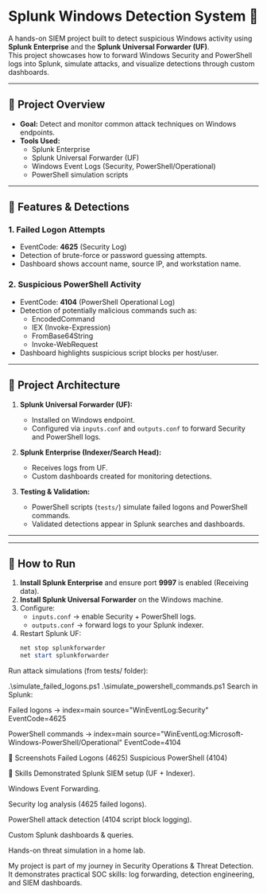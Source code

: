 # Splunk Windows Detection System 🚨

A hands-on SIEM project built to detect suspicious Windows activity using **Splunk Enterprise** and the **Splunk Universal Forwarder (UF)**.  
This project showcases how to forward Windows Security and PowerShell logs into Splunk, simulate attacks, and visualize detections through custom dashboards.  

---

## 🔹 Project Overview

- **Goal:** Detect and monitor common attack techniques on Windows endpoints.  
- **Tools Used:**  
  - Splunk Enterprise  
  - Splunk Universal Forwarder (UF)  
  - Windows Event Logs (Security, PowerShell/Operational)  
  - PowerShell simulation scripts  

---

## 🔹 Features & Detections

### 1. Failed Logon Attempts
- EventCode: **4625** (Security Log)  
- Detection of brute-force or password guessing attempts.  
- Dashboard shows account name, source IP, and workstation name.  

### 2. Suspicious PowerShell Activity
- EventCode: **4104** (PowerShell Operational Log)  
- Detection of potentially malicious commands such as:  
  - EncodedCommand  
  - IEX (Invoke-Expression)  
  - FromBase64String  
  - Invoke-WebRequest  
- Dashboard highlights suspicious script blocks per host/user.  

---

## 🔹 Project Architecture

1. **Splunk Universal Forwarder (UF):**
   - Installed on Windows endpoint.  
   - Configured via `inputs.conf` and `outputs.conf` to forward Security and PowerShell logs.  

2. **Splunk Enterprise (Indexer/Search Head):**
   - Receives logs from UF.  
   - Custom dashboards created for monitoring detections.  

3. **Testing & Validation:**
   - PowerShell scripts (`tests/`) simulate failed logons and PowerShell commands.  
   - Validated detections appear in Splunk searches and dashboards.  

---


---

## 🔹 How to Run

1. **Install Splunk Enterprise** and ensure port **9997** is enabled (Receiving data).  
2. **Install Splunk Universal Forwarder** on the Windows machine.  
3. Configure:
   - `inputs.conf` → enable Security + PowerShell logs.  
   - `outputs.conf` → forward logs to your Splunk indexer.  
4. Restart Splunk UF:  
   ```powershell
   net stop splunkforwarder
   net start splunkforwarder
Run attack simulations (from tests/ folder):


.\simulate_failed_logons.ps1
.\simulate_powershell_commands.ps1
Search in Splunk:

Failed logons → index=main source="WinEventLog:Security" EventCode=4625

PowerShell commands → index=main source="WinEventLog:Microsoft-Windows-PowerShell/Operational" EventCode=4104

🔹 Screenshots
Failed Logons (4625)	Suspicious PowerShell (4104)

🔹 Skills Demonstrated
Splunk SIEM setup (UF + Indexer).

Windows Event Forwarding.

Security log analysis (4625 failed logons).

PowerShell attack detection (4104 script block logging).

Custom Splunk dashboards & queries.

Hands-on threat simulation in a home lab.


My project is part of my journey in Security Operations & Threat Detection.
It demonstrates practical SOC skills: log forwarding, detection engineering, and SIEM dashboards.


